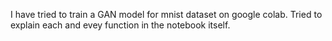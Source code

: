 I have tried to train a GAN model for mnist dataset on google colab.
Tried to explain each and evey function in the notebook itself.
